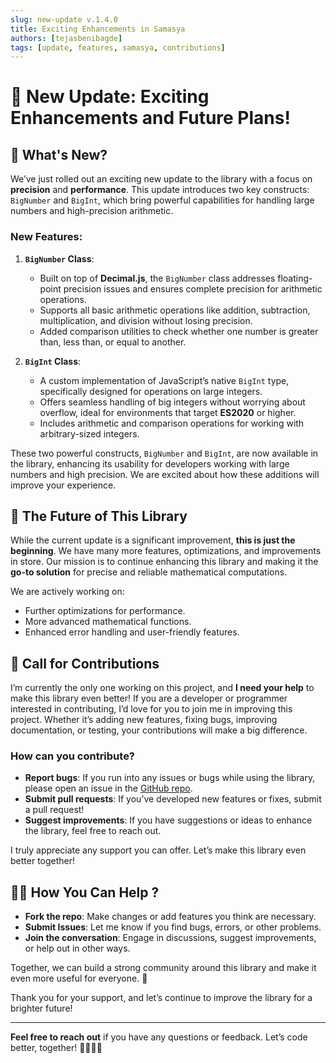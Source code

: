 ```yaml
---
slug: new-update v.1.4.0
title: Exciting Enhancements in Samasya
authors: [tejasbenibagde]
tags: [update, features, samasya, contributions]
---
```


# 🚀 New Update: Exciting Enhancements and Future Plans!

## 🎉 What's New?

We’ve just rolled out an exciting new update to the library with a focus on **precision** and **performance**. This update introduces two key constructs: `BigNumber` and `BigInt`, which bring powerful capabilities for handling large numbers and high-precision arithmetic.

### New Features:
1. **`BigNumber` Class**:
   - Built on top of **Decimal.js**, the `BigNumber` class addresses floating-point precision issues and ensures complete precision for arithmetic operations.
   - Supports all basic arithmetic operations like addition, subtraction, multiplication, and division without losing precision.
   - Added comparison utilities to check whether one number is greater than, less than, or equal to another.
   
2. **`BigInt` Class**:
   - A custom implementation of JavaScript’s native `BigInt` type, specifically designed for operations on large integers.
   - Offers seamless handling of big integers without worrying about overflow, ideal for environments that target **ES2020** or higher.
   - Includes arithmetic and comparison operations for working with arbitrary-sized integers.

These two powerful constructs, `BigNumber` and `BigInt`, are now available in the library, enhancing its usability for developers working with large numbers and high precision. We are excited about how these additions will improve your experience.

## 🚀 The Future of This Library

While the current update is a significant improvement, **this is just the beginning**. We have many more features, optimizations, and improvements in store. Our mission is to continue enhancing this library and making it the **go-to solution** for precise and reliable mathematical computations.

We are actively working on:
- Further optimizations for performance.
- More advanced mathematical functions.
- Enhanced error handling and user-friendly features.

<!-- truncate -->

## 🤝 Call for Contributions

I’m currently the only one working on this project, and **I need your help** to make this library even better! If you are a developer or programmer interested in contributing, I’d love for you to join me in improving this project. Whether it’s adding new features, fixing bugs, improving documentation, or testing, your contributions will make a big difference.

### How can you contribute?
- **Report bugs**: If you run into any issues or bugs while using the library, please open an issue in the [GitHub repo](https://github.com/tejasbenibagde/samasya).
- **Submit pull requests**: If you’ve developed new features or fixes, submit a pull request!
- **Suggest improvements**: If you have suggestions or ideas to enhance the library, feel free to reach out.

I truly appreciate any support you can offer. Let’s make this library even better together!

## 🧑‍💻 How You Can Help ? 
- **Fork the repo**: Make changes or add features you think are necessary.
- **Submit Issues**: Let me know if you find bugs, errors, or other problems.
- **Join the conversation**: Engage in discussions, suggest improvements, or help out in other ways.

Together, we can build a strong community around this library and make it even more useful for everyone. 🚀

Thank you for your support, and let’s continue to improve the library for a brighter future!

---

**Feel free to reach out** if you have any questions or feedback. Let’s code better, together! 👩‍💻👨‍💻

